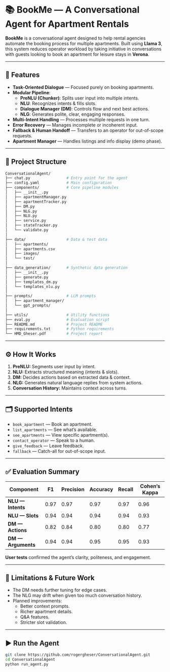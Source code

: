 # 📚 BookMe — A Conversational Agent for Apartment Rentals

**BookMe** is a conversational agent designed to help rental agencies automate the booking process for multiple apartments. Built using **Llama 3**, this system reduces operator workload by taking initiative in conversations with guests looking to book an apartment for leisure stays in **Verona**.

---

## 🚀 Features

- **Task-Oriented Dialogue** — Focused purely on booking apartments.
- **Modular Pipeline**:
  - **PreNLU (Chunker)**: Splits user input into multiple intents.
  - **NLU**: Recognizes intents & fills slots.
  - **Dialogue Manager (DM)**: Controls flow and next best actions.
  - **NLG**: Generates polite, clear, engaging responses.
- **Multi-Intent Handling** — Processes multiple requests in one turn.
- **Error Recovery** — Manages incomplete or incoherent input.
- **Fallback & Human Handoff** — Transfers to an operator for out-of-scope requests.
- **Apartment Manager** — Handles listings and info display (demo phase).

---

## 📂 Project Structure
```bash
ConversationalAgent/
├── chat.py                # Entry point for the agent
├── config.yaml            # Main configuration
├── components/            # Core pipeline modules
│   ├── __init__.py
│   ├── apartmentManager.py
│   ├── apartmentTracker.py
│   ├── DM.py
│   ├── NLG.py
│   ├── NLU.py
│   ├── service.py
│   ├── stateTracker.py
│   └── validate.py
│
├── data/                  # Data & test data
│   ├── apartments/
│   ├── apartments.csv
│   ├── images/
│   └── test/
│
├── data_generation/       # Synthetic data generation
│   ├── __init__.py
│   ├── generate.py
│   ├── templates_dm.py
│   └── templates_nlu.py
│
├── prompts/               # LLM prompts
│   ├── apartment_manager/
│   └── gpt_prompts/
│
├── utils/                 # Utility functions
├── eval.py                # Evaluation script
├── README.md              # Project README
├── requirements.txt       # Python requirements
└── HMD_Gheser.pdf         # Project report
```

---

## ⚙️ How It Works

1. **PreNLU:** Segments user input by intent.
2. **NLU:** Extracts structured meaning (intents & slots).
3. **DM:** Decides actions based on extracted data & context.
4. **NLG:** Generates natural language replies from system actions.
5. **Conversation History:** Maintains context across turns.

---

## 🗂️ Supported Intents

- `book_apartment` — Book an apartment.
- `list_apartments` — See what’s available.
- `see_apartments` — View specific apartment(s).
- `contact_operator` — Speak to a human.
- `give_feedback` — Leave feedback.
- `fallback` — Catch-all for out-of-scope input.

---

## ✅ Evaluation Summary

| Component | F1 | Precision | Accuracy | Recall | Cohen’s Kappa |
|-----------|-----|-----------|----------|--------|----------------|
| **NLU — Intents** | 0.97 | 0.97 | 0.97 | 0.97 | 0.96 |
| **NLU — Slots** | 0.94 | 0.94 | 0.94 | 0.94 | 0.93 |
| **DM — Actions** | 0.82 | 0.84 | 0.80 | 0.80 | 0.77 |
| **DM — Arguments** | 0.94 | 0.94 | 0.95 | 0.95 | 0.93 |

**User tests** confirmed the agent’s clarity, politeness, and engagement.

---

## 📌 Limitations & Future Work

- The DM needs further tuning for edge cases.
- The NLG may drift when given too much conversation history.
- Planned improvements:
  - Better context prompts.
  - Richer apartment details.
  - Q&A features.
  - Stricter slot validation.

---

## ▶️ Run the Agent

```bash
git clone https://github.com/rogergheser/ConversationalAgent.git
cd ConversationalAgent
python run_agent.py
